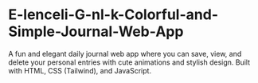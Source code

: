 # E-lenceli-G-nl-k-Colorful-and-Simple-Journal-Web-App
A fun and elegant daily journal web app where you can save, view, and delete your personal entries with cute animations and stylish design. Built with HTML, CSS (Tailwind), and JavaScript.
